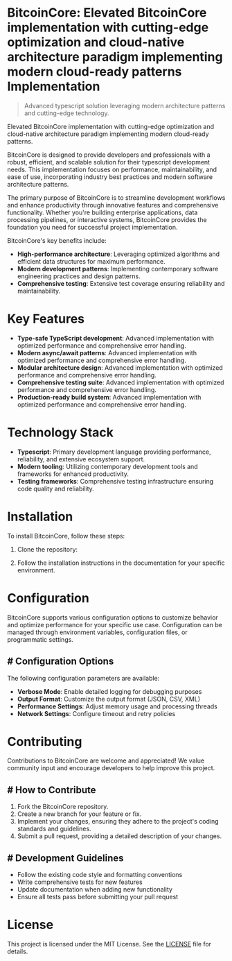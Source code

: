 <!-- fallback_BitcoinCore_20250807032915_79797 -->

# BitcoinCore: Elevated BitcoinCore implementation with cutting-edge optimization and cloud-native architecture paradigm implementing modern cloud-ready patterns Implementation
> Advanced typescript solution leveraging modern architecture patterns and cutting-edge technology.

Elevated BitcoinCore implementation with cutting-edge optimization and cloud-native architecture paradigm implementing modern cloud-ready patterns.

BitcoinCore is designed to provide developers and professionals with a robust, efficient, and scalable solution for their typescript development needs. This implementation focuses on performance, maintainability, and ease of use, incorporating industry best practices and modern software architecture patterns.

The primary purpose of BitcoinCore is to streamline development workflows and enhance productivity through innovative features and comprehensive functionality. Whether you're building enterprise applications, data processing pipelines, or interactive systems, BitcoinCore provides the foundation you need for successful project implementation.

BitcoinCore's key benefits include:

* **High-performance architecture**: Leveraging optimized algorithms and efficient data structures for maximum performance.
* **Modern development patterns**: Implementing contemporary software engineering practices and design patterns.
* **Comprehensive testing**: Extensive test coverage ensuring reliability and maintainability.

# Key Features

* **Type-safe TypeScript development**: Advanced implementation with optimized performance and comprehensive error handling.
* **Modern async/await patterns**: Advanced implementation with optimized performance and comprehensive error handling.
* **Modular architecture design**: Advanced implementation with optimized performance and comprehensive error handling.
* **Comprehensive testing suite**: Advanced implementation with optimized performance and comprehensive error handling.
* **Production-ready build system**: Advanced implementation with optimized performance and comprehensive error handling.

# Technology Stack

* **Typescript**: Primary development language providing performance, reliability, and extensive ecosystem support.
* **Modern tooling**: Utilizing contemporary development tools and frameworks for enhanced productivity.
* **Testing frameworks**: Comprehensive testing infrastructure ensuring code quality and reliability.

# Installation

To install BitcoinCore, follow these steps:

1. Clone the repository:


2. Follow the installation instructions in the documentation for your specific environment.

# Configuration

BitcoinCore supports various configuration options to customize behavior and optimize performance for your specific use case. Configuration can be managed through environment variables, configuration files, or programmatic settings.

## # Configuration Options

The following configuration parameters are available:

* **Verbose Mode**: Enable detailed logging for debugging purposes
* **Output Format**: Customize the output format (JSON, CSV, XML)
* **Performance Settings**: Adjust memory usage and processing threads
* **Network Settings**: Configure timeout and retry policies

# Contributing

Contributions to BitcoinCore are welcome and appreciated! We value community input and encourage developers to help improve this project.

## # How to Contribute

1. Fork the BitcoinCore repository.
2. Create a new branch for your feature or fix.
3. Implement your changes, ensuring they adhere to the project's coding standards and guidelines.
4. Submit a pull request, providing a detailed description of your changes.

## # Development Guidelines

* Follow the existing code style and formatting conventions
* Write comprehensive tests for new features
* Update documentation when adding new functionality
* Ensure all tests pass before submitting your pull request

# License

This project is licensed under the MIT License. See the [LICENSE](https://github.com/sandibrrm/BitcoinCore/blob/main/LICENSE) file for details.

